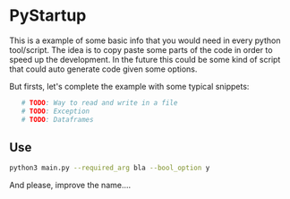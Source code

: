 # PyStartup

This is a example of some basic info that you would need in every python tool/script. The idea is to copy paste some parts of the code in order to speed up the development. In the future this could be some kind of script that could auto generate code given some options.

But firsts, let's complete the example with some typical snippets:

 ```py
    # TODO: Way to read and write in a file
    # TODO: Exception
    # TODO: Dataframes
 ```

## Use

 ```sh
python3 main.py --required_arg bla --bool_option y
 ```

 And please, improve the name....
